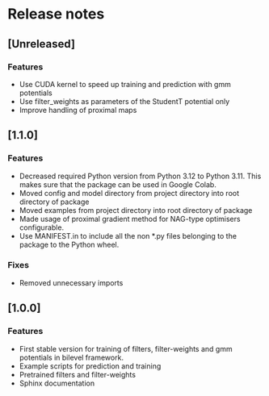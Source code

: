 # Release notes

## [Unreleased]

### Features

- Use CUDA kernel to speed up training and prediction with gmm potentials
- Use filter_weights as parameters of the StudentT potential only
- Improve handling of proximal maps

## [1.1.0]

### Features

- Decreased required Python version from Python 3.12 to Python 3.11. This makes sure that
the package can be used in Google Colab.
- Moved config and model directory from project directory into root directory of package
- Moved examples from project directory into root directory of package
- Made usage of proximal gradient method for NAG-type optimisers configurable. 
- Use MANIFEST.in to include all the non *.py files belonging to the package to the Python wheel.

### Fixes

- Removed unnecessary imports

## [1.0.0]

### Features

- First stable version for training of filters, filter-weights and gmm potentials in bilevel
framework. 
- Example scripts for prediction and training
- Pretrained filters and filter-weights
- Sphinx documentation
